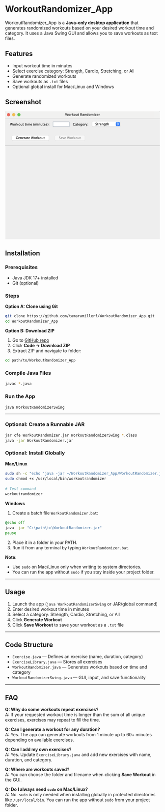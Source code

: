 # WorkoutRandomizer_App

WorkoutRandomizer_App is a **Java-only desktop application** that generates randomized workouts based on your desired workout time and category. It uses a Java Swing GUI and allows you to save workouts as text files.

## Features
- Input workout time in minutes
- Select exercise category: Strength, Cardio, Stretching, or All
- Generate randomized workouts
- Save workouts as `.txt` files
- Optional global install for Mac/Linux and Windows

## Screenshot
![Workout Randomizer Screenshot](https://raw.githubusercontent.com/tamaramillerf/WorkoutRandomizer_App/main/workoutrandomizerscreenshot.png)

## Installation

### Prerequisites
- Java JDK 17+ installed
- Git (optional)

### Steps

**Option A: Clone using Git**
```bash
git clone https://github.com/tamaramillerf/WorkoutRandomizer_App.git
cd WorkoutRandomizer_App
```

**Option B: Download ZIP**
1. Go to [GitHub repo](https://github.com/tamaramillerf/WorkoutRandomizer_App)  
2. Click **Code → Download ZIP**  
3. Extract ZIP and navigate to folder:
```bash
cd path/to/WorkoutRandomizer_App
```

### Compile Java Files
```bash
javac *.java
```

### Run the App
```bash
java WorkoutRandomizerSwing
```

---

### Optional: Create a Runnable JAR
```bash
jar cfe WorkoutRandomizer.jar WorkoutRandomizerSwing *.class
java -jar WorkoutRandomizer.jar
```

### Optional: Install Globally

**Mac/Linux**
```bash
sudo sh -c "echo 'java -jar ~/WorkoutRandomizer_App/WorkoutRandomizer.jar' > /usr/local/bin/workoutrandomizer"
sudo chmod +x /usr/local/bin/workoutrandomizer

# Test command
workoutrandomizer
```

**Windows**
1. Create a batch file `WorkoutRandomizer.bat`:
```bat
@echo off
java -jar "C:\path\to\WorkoutRandomizer.jar"
pause
```
2. Place it in a folder in your PATH.
3. Run it from any terminal by typing `WorkoutRandomizer.bat`.

**Note:**  
- Use `sudo` on Mac/Linux only when writing to system directories.  
- You can run the app without `sudo` if you stay inside your project folder.

---

## Usage
1. Launch the app (`java WorkoutRandomizerSwing` or JAR/global command)  
2. Enter desired workout time in minutes  
3. Select a category: Strength, Cardio, Stretching, or All  
4. Click **Generate Workout**  
5. Click **Save Workout** to save your workout as a `.txt` file  

---

## Code Structure
- `Exercise.java` — Defines an exercise (name, duration, category)  
- `ExerciseLibrary.java` — Stores all exercises  
- `WorkoutRandomizer.java` — Generates workouts based on time and category  
- `WorkoutRandomizerSwing.java` — GUI, input, and save functionality  

---

## FAQ

**Q: Why do some workouts repeat exercises?**  
A: If your requested workout time is longer than the sum of all unique exercises, exercises may repeat to fill the time.

**Q: Can I generate a workout for any duration?**  
A: Yes. The app can generate workouts from 1 minute up to 60+ minutes depending on available exercises.

**Q: Can I add my own exercises?**  
A: Yes. Update `ExerciseLibrary.java` and add new exercises with name, duration, and category.

**Q: Where are workouts saved?**  
A: You can choose the folder and filename when clicking **Save Workout** in the GUI.

**Q: Do I always need `sudo` on Mac/Linux?**  
A: No. `sudo` is only needed when installing globally in protected directories like `/usr/local/bin`. You can run the app without `sudo` from your project folder.
